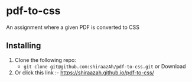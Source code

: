# pdf-to-css
An assignment where a given PDF is converted to CSS

## Installing

1. Clone the following repo:
    * `git clone git@github.com:shiraazAh/pdf-to-css.git` or Download
2. Or click this link :- https://shiraazah.github.io/pdf-to-css/
